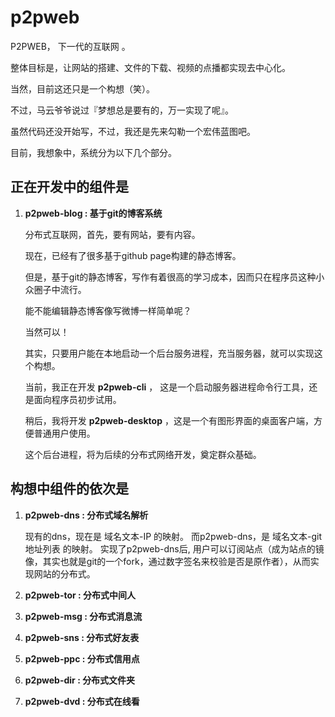# p2pweb

P2PWEB， 下一代的互联网 。

整体目标是，让网站的搭建、文件的下载、视频的点播都实现去中心化。

当然，目前这还只是一个构想（笑）。

不过，马云爷爷说过『梦想总是要有的，万一实现了呢』。

虽然代码还没开始写，不过，我还是先来勾勒一个宏伟蓝图吧。

目前，我想象中，系统分为以下几个部分。

## 正在开发中的组件是

1. **p2pweb-blog : 基于git的博客系统**

    分布式互联网，首先，要有网站，要有内容。    

    现在，已经有了很多基于github page构建的静态博客。
    
    但是，基于git的静态博客，写作有着很高的学习成本，因而只在程序员这种小众圈子中流行。
    
    能不能编辑静态博客像写微博一样简单呢？
    
    当然可以！
   
    其实，只要用户能在本地启动一个后台服务进程，充当服务器，就可以实现这个构想。
  
    当前，我正在开发 **p2pweb-cli** ， 这是一个启动服务器进程命令行工具，还是面向程序员初步试用。
    
    稍后，我将开发 **p2pweb-desktop** ，这是一个有图形界面的桌面客户端，方便普通用户使用。
    
    这个后台进程，将为后续的分布式网络开发，奠定群众基础。
    
## 构想中组件的依次是 
    
1. **p2pweb-dns : 分布式域名解析**

    现有的dns，现在是 域名文本-IP 的映射。
    而p2pweb-dns，是 域名文本-git地址列表 的映射。
    实现了p2pweb-dns后, 用户可以订阅站点（成为站点的镜像，其实也就是git的一个fork，通过数字签名来校验是否是原作者），从而实现网站的分布式。
    
1. **p2pweb-tor : 分布式中间人**
1. **p2pweb-msg : 分布式消息流**
1. **p2pweb-sns : 分布式好友表**
1. **p2pweb-ppc : 分布式信用点**
1. **p2pweb-dir : 分布式文件夹**
1. **p2pweb-dvd : 分布式在线看**























